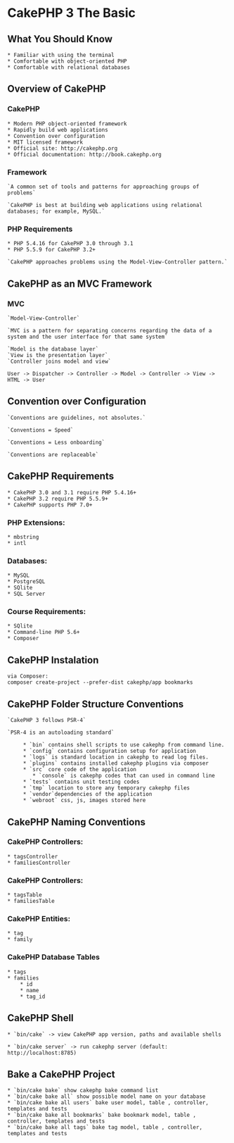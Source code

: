 # CakePHP 3 The Basic

## What You Should Know

    * Familiar with using the terminal
    * Comfortable with object-oriented PHP
    * Comfortable with relational databases

## Overview of CakePHP

### CakePHP

    * Modern PHP object-oriented framework
    * Rapidly build web applications
    * Convention over configuration
    * MIT licensed framework
    * Official site: http://cakephp.org
    * Official documentation: http://book.cakephp.org

### Framework

    `A common set of tools and patterns for approaching groups of problems`

    `CakePHP is best at building web applications using relational databases; for example, MySQL.`

### PHP Requirements

    * PHP 5.4.16 for CakePHP 3.0 through 3.1
    * PHP 5.5.9 for CakePHP 3.2+

    `CakePHP approaches problems using the Model-View-Controller pattern.`

## CakePHP as an MVC Framework

### MVC

    `Model-View-Controller`

    `MVC is a pattern for separating concerns regarding the data of a system and the user interface for that same system`

    `Model is the database layer`
    `View is the presentation layer`
    `Controller joins model and view`

`User -> Dispatcher -> Controller -> Model -> Controller -> View -> HTML -> User`

## Convention over Configuration

    `Conventions are guidelines, not absolutes.`

    `Conventions = Speed`

    `Conventions = Less onboarding`

    `Conventions are replaceable`

## CakePHP Requirements

    * CakePHP 3.0 and 3.1 require PHP 5.4.16+
    * CakePHP 3.2 require PHP 5.5.9+
    * CakePHP supports PHP 7.0+

### PHP Extensions:

    * mbstring
    * intl

### Databases:

    * MySQL
    * PostgreSQL
    * SQlite
    * SQL Server

### Course Requirements:

    * SQlite
    * Command-line PHP 5.6+
    * Composer

## CakePHP Instalation

    via Composer:
    composer create-project --prefer-dist cakephp/app bookmarks

## CakePHP Folder Structure Conventions

    `CakePHP 3 follows PSR-4`

    `PSR-4 is an autoloading standard`

         * `bin` contains shell scripts to use cakephp from command line.
         * `config` contains configuration setup for application
         * `logs` is standard location in cakephp to read log files.
         * `plugins` contains installed cakephp plugins via composer
         * `src` core code of the application
            * `console` is cakephp codes that can used in command line
         * `tests` contains unit testing codes
         * `tmp` location to store any temporary cakephp files
         * `vendor`dependencies of the application
         * `webroot` css, js, images stored here

## CakePHP Naming Conventions

### CakePHP Controllers:

    * tagsController
    * familiesController

### CakePHP Controllers:

    * tagsTable
    * familiesTable

### CakePHP Entities:

    * tag
    * family

### CakePHP Database Tables

    * tags
    * families
        * id
        * name
        * tag_id

## CakePHP Shell

    * `bin/cake` -> view CakePHP app version, paths and available shells

    * `bin/cake server` -> run cakephp server (default: http://localhost:8785)

## Bake a CakePHP Project

    * `bin/cake bake` show cakephp bake command list
    * `bin/cake bake all` show possible model name on your database
    * `bin/cake bake all users` bake user model, table , controller, templates and tests
    * `bin/cake bake all bookmarks` bake bookmark model, table , controller, templates and tests
    * `bin/cake bake all tags` bake tag model, table , controller, templates and tests

